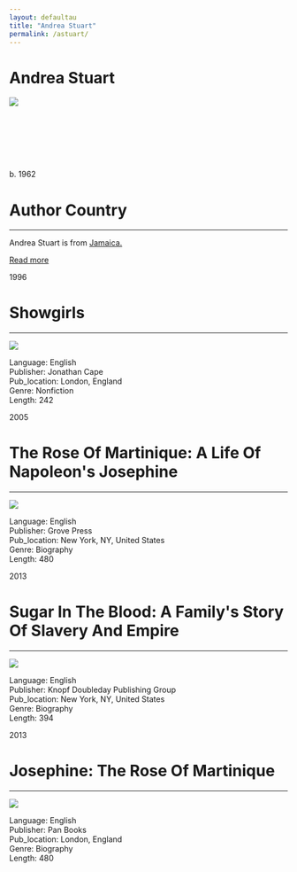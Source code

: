 ```yaml
---
layout: defaultau
title: "Andrea Stuart"
permalink: /astuart/
---
```

<!-- partial:index.partial.html -->
<div class="content">
    <h1>Andrea Stuart</h1>
    <div class="quote">
        <div><img src="https://www.telegraph.co.uk/multimedia/archive/02281/groskop_main_2281756b.jpg" class="logo"></div>
    </div>
    <div class="timeline">
        <div style="padding-bottom:100px;"></div>
        <div class="block">
            <div class="date right"><p class="right">b. 1962 </p></div>
            <div class="dot"></div>
            <div class="left first">
            <div class="author_country">
                <h1>Author Country</h1><hr>
            <div class="aclocation"><p>Andrea Stuart is from <a href="{{ site.baseurl }}/4"> Jamaica.</a></p></div>
                <div class="acreadmore"><a href="https://en.wikipedia.org/wiki/Andrea_Stuart" target="_blank">Read more</a></div>
            </div>
            </div>
        </div>
        <div class="block">
            <div class="date left"><p class="left">1996</p></div>
            <div class="dot"></div>
            <div class="right hide">
                <h1>Showgirls</h1><hr>
                <p><img src="https://images-na.ssl-images-amazon.com/images/I/41akj5z-vhL._SX332_BO1,204,203,200_.jpg"></p>
                <p>
                Language: English <br/>
                Publisher: Jonathan Cape <br/>
                Pub_location: London, England <br/>
                Genre: Nonfiction <br/>
                Length: 242 <br/>                </p>
            </div>
        </div>
        <div class="block">
            <div class="date right"><p class="right">2005</p></div>
            <div class="dot"></div>
            <div class="left hide">
                <h1>The Rose Of Martinique: A Life Of Napoleon's Josephine</h1><hr>
                <p><img src="https://images-na.ssl-images-amazon.com/images/I/51tHaNBtQSL._SX308_BO1,204,203,200_.jpg"></p>
                <p>
                Language: English <br/>
                Publisher: Grove Press <br/>
                Pub_location: New York, NY, United States <br/>
                Genre: Biography <br/>
                Length: 480 <br/>                </p>
            </div>
            </div>
            <div class="block">
                <div class="date left"><p class="left">2013</p></div>
                <div class="dot"></div>
                <div class="right hide">
                    <h1>Sugar In The Blood: A Family's Story Of Slavery And Empire</h1><hr>
                    <p><img src="https://images-na.ssl-images-amazon.com/images/I/51inYEFQR6L._SY291_BO1,204,203,200_QL40_FMwebp_.jpg"></p>
                    <p>
                    Language: English <br/>
                    Publisher: Knopf Doubleday Publishing Group			 <br/>
                    Pub_location: New York, NY, United States <br/>
                    Genre: Biography <br/>
                    Length: 394 <br/>                </p>
                </div>
            </div>
            <div class="block">
                <div class="date right"><p class="right">2013</p></div>
                <div class="dot"></div>
                <div class="left hide">
                    <h1>Josephine: The Rose Of Martinique</h1><hr>
                    <p><img src="https://images-na.ssl-images-amazon.com/images/P/0802142028.01._SX180_SCLZZZZZZZ_.jpg"></p>
                    <p>
                    Language: English <br/>
                    Publisher: Pan Books	 <br/>
                    Pub_location: London, England <br/>
                    Genre: Biography <br/>
                    Length: 480 <br/>                </p>
                </div>
                </div>
                </div>
                </div>
  <!-- partial -->
<script src='https://cdnjs.cloudflare.com/ajax/libs/jquery/3.1.1/jquery.min.js'></script><script  src="{{ site.baseurl }}/assets/js/authorscript.js"></script>